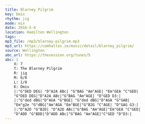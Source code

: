 ```yaml
---
title: Blarney Pilgrim
key: Dmix
rhythm: jig
mode: mix
date: 2016-5-4
location: Hamilton Wellington
tags:
mp3_file: /mp3/blarney-pilgrim.mp3
mp3_url: https://comhaltas.ie/music/detail/blarney_pilgrim/ 
source: Wellington
abc_url: https://thesession.org/tunes/5
abc: |
    X: 7
    T: The Blarney Pilgrim
    R: jig
    M: 6/8
    L: 1/8
    K: Dmix
    |:"G"DED DEG| "D"A2A ABc| "G"BAG "Am"AGE| "Em"GEA "C"GED|
    "G"DED DEG|"D"A2A ABc|"G"BAG "Am"AGE| "D"GED D3:|
    |:"G"ded dBG|"D"AGA "G"BGE| "G"ded dBG|"D"AGA "G"GAB|
    "Em"g2e "G"dBG|"Am"AGA "Em"BGE|"G"B2G "C"AGE| "D"GAG G3:|
    |:"D"A2D "G"B2D| "D"A2D ABc|"G"BAG "Am"AGE|"Em"GEA "C"GED|
    "D"ADD "G"BDD|"D"ADD ABc|"G"BAG "Am"AGE|"C"GED "D"D3:|
---
```

